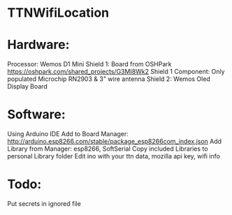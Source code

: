 # TTNWifiLocation

# Hardware:
  Processor: Wemos D1 Mini
  Shield 1: Board from OSHPark https://oshpark.com/shared_projects/G3MI8Wk2
  Shield 1 Component: Only populated Microchip RN2903 & 3" wire antenna
  Shield 2: Wemos Oled Display Board

# Software:
  Using Arduino IDE
  Add to Board Manager: http://arduino.esp8266.com/stable/package_esp8266com_index.json
  Add Library from Manager: esp8266, SoftSerial
  Copy included Libraries to personal Library folder
  Edit ino with your ttn data, mozilla api key, wifi info

# Todo:
  Put secrets in ignored file
